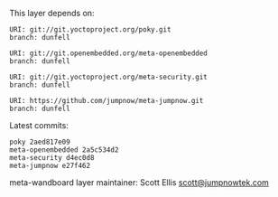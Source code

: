 This layer depends on:

    URI: git://git.yoctoproject.org/poky.git
    branch: dunfell

    URI: git://git.openembedded.org/meta-openembedded
    branch: dunfell

    URI: git://git.yoctoproject.org/meta-security.git
    branch: dunfell

    URI: https://github.com/jumpnow/meta-jumpnow.git
    branch: dunfell

Latest commits:

    poky 2aed817e09
    meta-openembedded 2a5c534d2
    meta-security d4ec0d8
    meta-jumpnow e27f462

meta-wandboard layer maintainer: Scott Ellis <scott@jumpnowtek.com>
